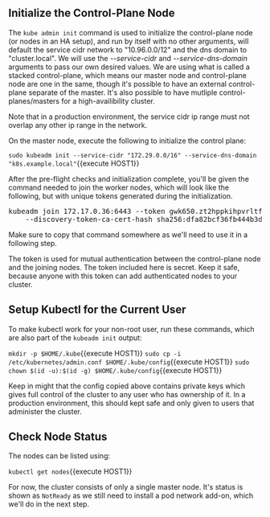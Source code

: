 
## Initialize the Control-Plane Node
The `kube admin init` command is used to initialize the control-plane node (or nodes in an HA setup), and run by itself with no other arguments, will default the service cidr network to "10.96.0.0/12" and the dns domain to "cluster.local".  We will use the <i>--service-cidr</i> and <i>--service-dns-domain</i> arguments to pass our own desired values.  We are using what is called a stacked control-plane, which means our master node and control-plane node are one in the same, though it's possible to have an external control-plane separate of the master.  It's also possible to have mutliple control-planes/masters for a high-availibility cluster.

Note that in a production environment,  the service cidr ip range must not overlap any other ip range in the network.

On the master node, execute the following to initialize the control plane:

`sudo kubeadm init --service-cidr "172.29.0.0/16" --service-dns-domain "k8s.example.local"`{{execute HOST1}}

After the pre-flight checks and initialization complete, you'll be given the command needed to join the worker nodes, which will look like the following, but with unique tokens generated during the initialization.

<pre>kubeadm join 172.17.0.36:6443 --token gwk650.zt2hppkihpvrltf5 \
    --discovery-token-ca-cert-hash sha256:dfa82bcf36fb444b3d65fe526528afa7010a2b3de6a40bbe400eb9a4e316944a</pre>

Make sure to copy that command somewhere as we'll need to use it in a following step.

The token is used for mutual authentication between the control-plane node and the joining nodes. The token included here is secret. Keep it safe, because anyone with this token can add authenticated nodes to your cluster.

## Setup Kubectl for the Current User
To make kubectl work for your non-root user, run these commands, which are also part of the `kubeadm init` output:

`mkdir -p $HOME/.kube`{{execute HOST1}}
`sudo cp -i /etc/kubernetes/admin.conf $HOME/.kube/config`{{execute HOST1}}
`sudo chown $(id -u):$(id -g) $HOME/.kube/config`{{execute HOST1}}

Keep in might that the config copied above contains private keys which gives full control of the cluster to any user who has ownership of it.  In a production environment, this should kept safe and only given to users that administer the cluster.

## Check Node Status
The nodes can be listed using:

`kubectl get nodes`{{execute HOST1}}

For now, the cluster consists of only a single master node.  It's status is shown as `NotReady` as we still need to install a pod network add-on, which we'll do in the next step.
